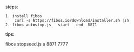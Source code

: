 
steps:

	1. install fibos 
		curl -s https://fibos.io/download/installer.sh |sh
	2. fibos autostop.js   start   end  8871

tips:

fibos stopseed.js a 8871 7777


